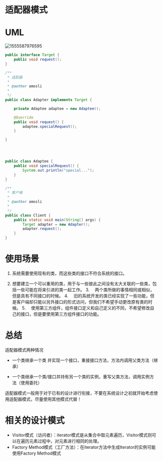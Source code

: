 # 适配器模式

# UML

![1555587976595](https://github.com/a827871781/Java-notes/blob/master/images/9.png)

```java
public interface Target {
	public void request();
}

/**
 * 适配器
 * 
 * @author amosli
 *
 */
public class Adapter implements Target {

	private Adaptee adaptee = new Adaptee();

	@Override
	public void request() {
		adaptee.specialRequest();
	}

}




public class Adaptee {
	public void specialRequest() {
		System.out.println("special...");
	}
}

/**
 * 客户端
 * 
 * @author amosli
 *
 */
public class Client {
	public static void main(String[] args) {
		Target adapter = new Adapter();
		adapter.request();
	}
}
```

# 使用场景

1.  系统需要使用现有的类，而这些类的接口不符合系统的接口。

2.  想要建立一个可以重用的类，用于与一些彼此之间没有太大关联的一些类，包括一些可能在将来引进的类一起工作。
3.　 两个类所做的事情相同或相似，但是具有不同接口的时候。
4.　 旧的系统开发的类已经实现了一些功能，但是客户端却只能以另外接口的形式访问，但我们不希望手动更改原有类的时候。
5.　 使用第三方组件，组件接口定义和自己定义的不同，不希望修改自己的接口，但是要使用第三方组件接口的功能。

# 总结

适配器模式两种情况

- 一个类继承一个类 并实现一个接口，重接接口方法，方法内调用父类方法（继承）

- 一个类继承一个类/接口并持有另一个类的实例，重写父类方法，调用实例方法（使用委托）

适配器模式一般用于对于已有的设计进行衔接，不要在系统设计之初就开始考虑使用适配器模式，尽量使用其他模式代替！



# 相关的设计模式

- Visitor模式（访问者）：iterator模式是从集合中取元素遍历，Visitor模式则可以在遍历元素过程中，对元素进行相同的处理。
- Factory Method模式（工厂方法）：在iterator方法中生成Iterator的实例可能使用Factory Method模式   

